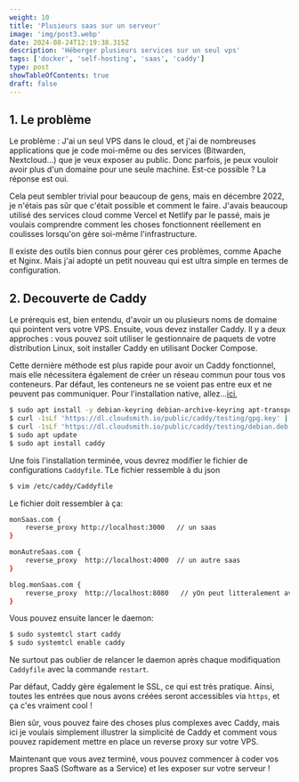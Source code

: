 ```yaml
---
weight: 10
title: 'Plusieurs saas sur un serveur'
image: 'img/post3.webp'
date: 2024-08-24T12:19:38.315Z
description: 'Héberger plusieurs services sur un seul vps'
tags: ['docker', 'self-hosting', 'saas', 'caddy']
type: post
showTableOfContents: true
draft: false
---
```


## 1. Le problème

Le problème : J'ai un seul VPS dans le cloud, et j'ai de nombreuses applications que je code moi-même ou des services (Bitwarden, Nextcloud...) que je veux exposer au public. Donc parfois, je peux vouloir avoir plus d'un domaine pour une seule machine. Est-ce possible ? La réponse est oui.

Cela peut sembler trivial pour beaucoup de gens, mais en décembre 2022, je n'étais pas sûr que c'était possible et comment le faire. J'avais beaucoup utilisé des services cloud comme Vercel et Netlify par le passé, mais je voulais comprendre comment les choses fonctionnent réellement en coulisses lorsqu'on gère soi-même l'infrastructure.

Il existe des outils bien connus pour gérer ces problèmes, comme Apache et Nginx. Mais j'ai adopté un petit nouveau qui est ultra simple en termes de configuration.

## 2. Decouverte de Caddy

Le prérequis est, bien entendu, d'avoir un ou plusieurs noms de domaine qui pointent vers votre VPS. Ensuite, vous devez installer Caddy. Il y a deux approches : vous pouvez soit utiliser le gestionnaire de paquets de votre distribution Linux, soit installer Caddy en utilisant Docker Compose.

Cette dernière méthode est plus rapide pour avoir un Caddy fonctionnel, mais elle nécessitera également de créer un réseau commun pour tous vos conteneurs. Par défaut, les conteneurs ne se voient pas entre eux et ne peuvent pas communiquer. Pour l'installation native, allez...[ici](https://caddyserver.com/docs/install),

```bash
$ sudo apt install -y debian-keyring debian-archive-keyring apt-transport-https curl
$ curl -1sLf 'https://dl.cloudsmith.io/public/caddy/testing/gpg.key' | sudo gpg --dearmor -o /usr/share/keyrings/caddy-testing-archive-keyring.gpg
$ curl -1sLf 'https://dl.cloudsmith.io/public/caddy/testing/debian.deb.txt' | sudo tee /etc/apt/sources.list.d/caddy-testing.list
$ sudo apt update
$ sudo apt install caddy

```

Une fois l'installation terminée, vous devrez modifier le fichier de configurations `Caddyfile`. TLe fichier ressemble à du json

```bash
$ vim /etc/caddy/Caddyfile
```

Le fichier doit ressembler à ça:

```bash
monSaas.com {
	reverse_proxy http://localhost:3000   // un saas
}

monAutreSaas.com {
	reverse_proxy  http://localhost:4000  // un autre saas
}

blog.monSaas.com {
	reverse_proxy  http://localhost:8080   // yOn peut litteralement avoir une infinité de sous domain et de services associé !
}

```

Vous pouvez ensuite lancer le daemon:

```bash
$ sudo systemtcl start caddy
$ sudo systemtcl enable caddy
```

Ne surtout pas oublier de relancer le daemon après chaque modifiquation `Caddyfile` avec la commande `restart`.

Par défaut, Caddy gère également le SSL, ce qui est très pratique. Ainsi, toutes les entrées que nous avons créées seront accessibles via `https`, et ça c'es vraiment cool !

Bien sûr, vous pouvez faire des choses plus complexes avec Caddy, mais ici je voulais simplement illustrer la simplicité de Caddy et comment vous pouvez rapidement mettre en place un reverse proxy sur votre VPS.

Maintenant que vous avez terminé, vous pouvez commencer à coder vos propres SaaS (Software as a Service) et les exposer sur votre serveur !
